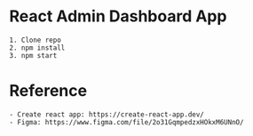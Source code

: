 # React Admin Dashboard App

    1. Clone repo
    2. npm install
    3. npm start

# Reference

    - Create react app: https://create-react-app.dev/
    - Figma: https://www.figma.com/file/2o31GqmpedzxHOkxM6UNnO/
 
 